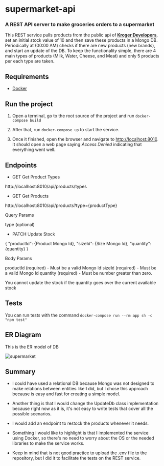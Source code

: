 # supermarket-api

### A REST API server to make groceries orders to a supermarket

This REST service pulls products from the public api of **[Kroger Developers](https://developer.kroger.com/)**, set an initial stock value of 10 and then save these products in a Mongo DB. Periodically at (00:00 AM) checks if there are new products (new brands), and start an update of the DB. To keep the functionality simple, there are 4 main types of products (Milk, Water, Cheese, and Meat) and only 5 products per each type are taken.

## Requirements

-   [Docker](https://www.docker.com/products/docker-desktop)

## Run the project

1. Open a terminal, go to the root source of the project and run `docker-compose build`

2. After that, run `docker-compose up` to start the service.

3. Once it finished, open the browser and navigate to [http://localhost:8010](http://localhost:8010). It should open a web page saying _Access Denied_ indicating that everything went well.

## Endpoints

-   GET Get Product Types

http://localhost:8010/api/products/types

-   GET Get Products

http://localhost:8010/api/products?type={productType}

Query Params

type (optional)

-   PATCH Update Stock

{
"productId": {Product Mongo Id},
"sizeId": {Size Mongo Id},
"quantity": {quantity}
}

Body Params

productId (required) - Must be a valid Mongo Id
sizeId (required) - Must be a valid Mongo Id
quantity (required) - Must be number greater than zero.

You cannot update the stock if the quantity goes over the current available stock

## Tests

You can run tests with the command `docker-compose run --rm app sh -c "npm test"`

## ER Diagram

This is the ER model of DB

![supermarket](https://user-images.githubusercontent.com/29830077/197031789-3eddba2c-d51b-418e-b13a-fcf86f11bb5c.png)

## Summary

-   I could have used a relational DB because Mongo was not designed to make relations between entities like I did, but I chose this approach because is easy and fast for creating a simple model.

-   Another thing is that I would change the UpdateDb class implementation because right now as it is, it's not easy to write tests that cover all the possible scenarios.

-   I would add an endpoint to restock the products whenever it needs.

-   Something I would like to highlight is that I implemented the service using Docker, so there's no need to worry about the OS or the needed libraries to make the service works.

-   Keep in mind that is not good practice to upload the .env file to the repository, but I did it to facilitate the tests on the REST service.

